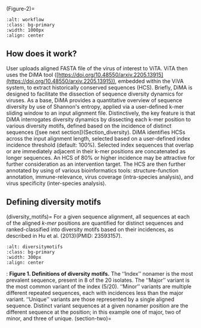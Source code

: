 (Figure-2)=
```{image} images/workflow.svg
:alt: workflow
:class: bg-primary
:width: 1000px
:align: center
```

## How does it work?

User uploads aligned FASTA file of the virus of interest to ViTA. ViTA then uses the DiMA tool ([https://doi.org/10.48550/arxiv.2205.13915](https://doi.org/10.48550/arxiv.2205.13915)), embedded within the ViVA system, to extract historically conserved sequences (HCS). Briefly, DiMA is designed to facilitate the dissection of sequence diversity dynamics for viruses. As a base, DiMA provides a quantitative overview of sequence diversity by use of Shannon's entropy, applied via a user-defined k-mer sliding window to an input alignment file. Distinctively, the key feature is that DiMA interrogates diversity dynamics by dissecting each k-mer position to various diversity motifs, defined based on the incidence of distinct sequences ([see next section])(Section_diversity). DiMA identifies HCSs across the input alignment length, selected based on a user-defined index incidence threshold (default: 100%). Selected index sequences that overlap or are immediately adjacent in their k-mer positions are concatenated as longer sequences. An HCS of 80% or higher incidence may be attractive for further consideration as an intervention target. The HCS are then further annotated by using of various bioinformatics tools: structure-function annotation, immune-relevance, virus coverage (intra-species analysis), and virus specificity (inter-species analysis).

## Defining diversity motifs
(diversity_motifs)=
For a given sequence alignment, all sequences at each of the aligned *k-mer* positions are quantified for distinct sequences and ranked-classified into diversity motifs based on their incidences, as described in Hu et al. (2013)(PMID: 23593157).

```{image} images/diversity_motifs.svg
:alt: diversitymotifs
:class: bg-primary
:width: 300px
:align: center
```
<a></a> 
: **Figure 1. Definitions of diversity motifs.** The ‘‘Index’’ nonamer is the most prevalent sequence, present in 8 of the 20 isolates. The ‘‘Major’’ variant is the most common variant of the index (5/20). ‘‘Minor’’ variants are multiple different repeated sequences, each with incidences less than the major variant. ‘‘Unique’’ variants are those represented by a single aligned sequence. Distinct variant sequences at a given nonamer position are the different sequence at the position; in this example one of major, two of minor, and three of unique.
(section-two)=


